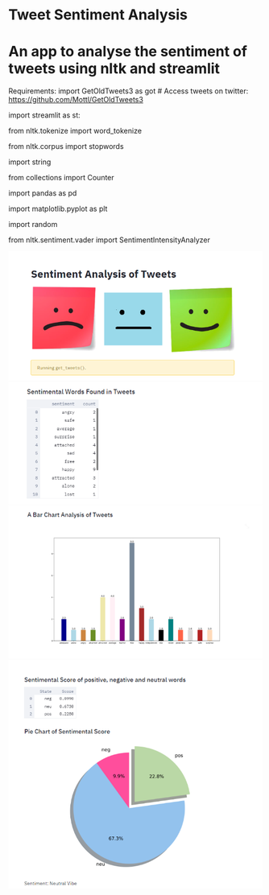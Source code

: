 # Tweet Sentiment Analysis

# An app to analyse the sentiment of tweets using nltk and streamlit

Requirements:
import GetOldTweets3 as got # Access tweets on twitter: https://github.com/Mottl/GetOldTweets3

import streamlit as st:

from nltk.tokenize import word_tokenize

from nltk.corpus import stopwords

import string

from collections import Counter

import pandas as pd

import matplotlib.pyplot as plt

import random

from nltk.sentiment.vader import SentimentIntensityAnalyzer


![Screenshot](image1.PNG)
![Screenshot](image2.PNG)
![Screenshot](image3.PNG)
![Screenshot](image4.PNG)
